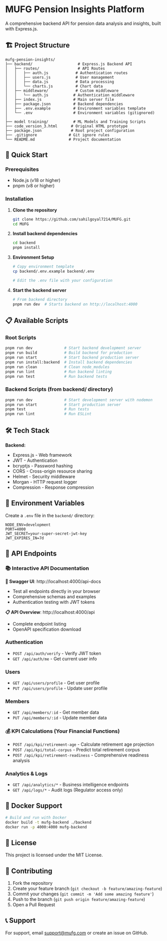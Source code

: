 # MUFG Pension Insights Platform

A comprehensive backend API for pension data analysis and insights, built with Express.js.

## 🏗️ Project Structure

```
mufg-pension-insights/
├── backend/                    # Express.js Backend API
│   ├── routes/                 # API Routes
│   │   ├── auth.js            # Authentication routes
│   │   ├── users.js           # User management
│   │   ├── data.js            # Data processing
│   │   └── charts.js          # Chart data
│   ├── middleware/            # Custom middleware
│   │   └── auth.js           # Authentication middleware
│   ├── index.js              # Main server file
│   ├── package.json          # Backend dependencies
│   ├── .env.example          # Environment variables template
│   └── .env                  # Environment variables (gitignored)
│
├── model training/           # ML Models and Training Scripts
├── code_version_3.html      # Original HTML prototype
├── package.json             # Root project configuration
├── .gitignore              # Git ignore rules
└── README.md               # Project documentation
```

## 🚀 Quick Start

### Prerequisites
- Node.js (v18 or higher)
- pnpm (v8 or higher)

### Installation

1. **Clone the repository**
   ```bash
   git clone https://github.com/sahilgoyal7214/MUFG.git
   cd MUFG
   ```

2. **Install backend dependencies**
   ```bash
   cd backend
   pnpm install
   ```

3. **Environment Setup**
   ```bash
   # Copy environment template
   cp backend/.env.example backend/.env
   
   # Edit the .env file with your configuration
   ```

4. **Start the backend server**
   ```bash
   # From backend directory
   pnpm run dev  # Starts backend on http://localhost:4000
   ```

## 📋 Available Scripts

### Root Scripts
```bash
pnpm run dev              # Start backend development server
pnpm run build            # Build backend for production
pnpm run start            # Start backend production server
pnpm run install:backend  # Install backend dependencies
pnpm run clean            # Clean node_modules
pnpm run lint             # Run backend linting
pnpm run test             # Run backend tests
```

### Backend Scripts (from backend/ directory)
```bash
pnpm run dev              # Start development server with nodemon
pnpm run start            # Start production server
pnpm test                 # Run tests
pnpm run lint             # Run ESLint
```

## 🛠️ Tech Stack

**Backend:**
- Express.js - Web framework
- JWT - Authentication
- bcryptjs - Password hashing
- CORS - Cross-origin resource sharing
- Helmet - Security middleware
- Morgan - HTTP request logger
- Compression - Response compression

## 🔧 Environment Variables

Create a `.env` file in the `backend/` directory:

```env
NODE_ENV=development
PORT=4000
JWT_SECRET=your-super-secret-jwt-key
JWT_EXPIRES_IN=7d
```

## 📡 API Endpoints

### 📚 **Interactive API Documentation**
**🚀 Swagger UI**: http://localhost:4000/api-docs
- Test all endpoints directly in your browser
- Comprehensive schemas and examples
- Authentication testing with JWT tokens

**📋 API Overview**: http://localhost:4000/api
- Complete endpoint listing
- OpenAPI specification download

### Authentication
- `POST /api/auth/verify` - Verify JWT token
- `GET /api/auth/me` - Get current user info

### Users  
- `GET /api/users/profile` - Get user profile
- `PUT /api/users/profile` - Update user profile

### Members
- `GET /api/members/:id` - Get member data
- `PUT /api/members/:id` - Update member data

### 💰 **KPI Calculations** (Your Financial Functions)
- `POST /api/kpi/retirement-age` - Calculate retirement age projection
- `POST /api/kpi/total-corpus` - Predict total retirement corpus
- `POST /api/kpi/retirement-readiness` - Comprehensive readiness analysis

### Analytics & Logs
- `GET /api/analytics/*` - Business intelligence endpoints
- `GET /api/logs/*` - Audit logs (Regulator access only)

## 🐳 Docker Support

```bash
# Build and run with Docker
docker build -t mufg-backend ./backend
docker run -p 4000:4000 mufg-backend
```

## 📝 License

This project is licensed under the MIT License.

## 👥 Contributing

1. Fork the repository
2. Create your feature branch (`git checkout -b feature/amazing-feature`)
3. Commit your changes (`git commit -m 'Add some amazing feature'`)
4. Push to the branch (`git push origin feature/amazing-feature`)
5. Open a Pull Request

## 📞 Support

For support, email support@mufg.com or create an issue on GitHub.
